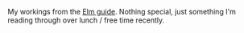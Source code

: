 My workings from the [Elm guide][]. Nothing special, just something I'm reading through over lunch / free time recently.

[elm guide]: http://guide.elm-lang.org/
